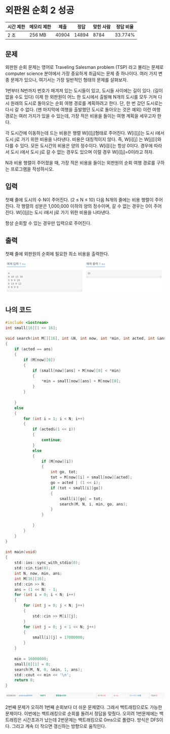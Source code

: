 # 외판원 순회 2 성공

| 시간 제한 | 메모리 제한 | 제출    | 정답    | 맞힌 사람 | 정답 비율   |
| ----- | ------ | ----- | ----- | ----- | ------- |
| 2 초   | 256 MB | 40904 | 14894 | 8784  | 33.774% |

## 문제

외판원 순회 문제는 영어로 Traveling Salesman problem (TSP) 라고 불리는 문제로 computer science 분야에서 가장 중요하게 취급되는 문제 중 하나이다. 여러 가지 변종 문제가 있으나, 여기서는 가장 일반적인 형태의 문제를 살펴보자.

1번부터 N번까지 번호가 매겨져 있는 도시들이 있고, 도시들 사이에는 길이 있다. (길이 없을 수도 있다) 이제 한 외판원이 어느 한 도시에서 출발해 N개의 도시를 모두 거쳐 다시 원래의 도시로 돌아오는 순회 여행 경로를 계획하려고 한다. 단, 한 번 갔던 도시로는 다시 갈 수 없다. (맨 마지막에 여행을 출발했던 도시로 돌아오는 것은 예외) 이런 여행 경로는 여러 가지가 있을 수 있는데, 가장 적은 비용을 들이는 여행 계획을 세우고자 한다.

각 도시간에 이동하는데 드는 비용은 행렬 W[i][j]형태로 주어진다. W[i][j]는 도시 i에서 도시 j로 가기 위한 비용을 나타낸다. 비용은 대칭적이지 않다. 즉, W[i][j] 는 W[j][i]와 다를 수 있다. 모든 도시간의 비용은 양의 정수이다. W[i][i]는 항상 0이다. 경우에 따라서 도시 i에서 도시 j로 갈 수 없는 경우도 있으며 이럴 경우 W[i][j]=0이라고 하자.

N과 비용 행렬이 주어졌을 때, 가장 적은 비용을 들이는 외판원의 순회 여행 경로를 구하는 프로그램을 작성하시오.

## 입력

첫째 줄에 도시의 수 N이 주어진다. (2 ≤ N ≤ 10) 다음 N개의 줄에는 비용 행렬이 주어진다. 각 행렬의 성분은 1,000,000 이하의 양의 정수이며, 갈 수 없는 경우는 0이 주어진다. W[i][j]는 도시 i에서 j로 가기 위한 비용을 나타낸다.

항상 순회할 수 있는 경우만 입력으로 주어진다.

## 출력

첫째 줄에 외판원의 순회에 필요한 최소 비용을 출력한다.

![](C++_20221008_백준10971_외판원%20순회2assets/2022-10-08-18-52-24-image.png)

## 나의 코드

```c
#include <iostream>
int small[16][1 << 16];

void search(int M[][16], int &N, int now, int *min, int acted, int &ans)
{
    if (acted == ans)
    {
        if (M[now][0])
        {
            if (small[now][ans] + M[now][0] < *min)
            {
                *min = small[now][ans] + M[now][0];
            }
        }

    }
    else
    {
        for (int i = 1; i < N; i++)
        {
            if (acted&(1 << i))
            {
                continue;
            }
            else
            {
                if (M[now][i])
                {
                    int go, tot;
                    tot = M[now][i] + small[now][acted];
                    go = acted | (1 << i);
                    if (tot < small[i][go]) 
                    {
                        small[i][go] = tot;
                        search(M, N, i, min, go, ans);
                    }
                }

            }
        }
    }
}

int main(void)
{
    std::ios::sync_with_stdio(0);
    std::cin.tie(0);
    int N, now, min, ans;
    int M[16][16];
    std::cin >> N;
    ans = (1 << N) - 1;
    for (int i = 0; i < N; i++)
    {
        for (int j = 0; j < N; j++)
        {
            std::cin >> M[i][j];
        }
        for (int j = 0; j < 1 << N; j++)
        {
            small[i][j] = 17000000;
        }
    }

    min = 16000000;
    small[0][1] = 0;
    search(M, N, 0, &min, 1, ans);
    std::cout << min << '\n';
    return 0;
}
```

![](C++_20221008_백준10971_외판원%20순회2assets/2022-10-08-18-53-04-image.png)

2번째 문제가 오히려 1번째 순회보다 더 쉬운 문제였다. 그래서 백트래킹으로도 가능한 문제이다.  이번에는 백트래킹으로 순회를 돌려서 정답을 맞췄다. 오히려 1번문제에는 백트래킹은 시간초과가 났는데 2번문제는 백트래킹으로 0ms으로 풀렸다. 방식은 DFS이다. 그리고 계속 더 작으면 갱신하는 방향으로 움직인다.
